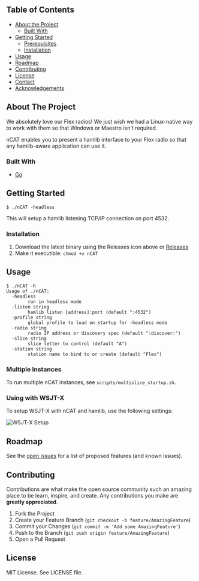 ## Table of Contents

* [About the Project](#about-the-project)
  * [Built With](#built-with)
* [Getting Started](#getting-started)
  * [Prerequisites](#prerequisites)
  * [Installation](#installation)
* [Usage](#usage)
* [Roadmap](#roadmap)
* [Contributing](#contributing)
* [License](#license)
* [Contact](#contact)
* [Acknowledgements](#acknowledgements)



<!-- ABOUT THE PROJECT -->
## About The Project
We absolutely love our Flex radios! We just wish we had a Linux-native way to work with them so that Windows or Maestro isn't required.

nCAT enables you to present a hamlib interface to your Flex radio so that any hamlib-aware application can use it.

### Built With
* [Go](https://golang.org)

## Getting Started

```
$ ./nCAT -headless
```

This will setup a hamlib listening TCP/IP connection on port 4532.

### Installation
1. Download the latest binary using the Releases icon above or [Releases](https://github.com/kc2g-flex-tools/nCAT/releases)
2. Make it executible: `chmod +x nCAT`

<!-- USAGE EXAMPLES -->
## Usage
```
$ ./nCAT -h
Usage of ./nCAT:
  -headless
        run in headless mode
  -listen string
        hamlib listen [address]:port (default ":4532")
  -profile string
        global profile to load on startup for -headless mode
  -radio string
        radio IP address or discovery spec (default ":discover:")
  -slice string
        slice letter to control (default "A")
  -station string
        station name to bind to or create (default "Flex")
```
### Multiple Instances
To run multiple nCAT instances, see `scripts/multislice_startup.sh`.

### Using with WSJT-X

To setup WSJT-X with nCAT and hamlib, use the following settings:

![WSJT-X Setup](https://raw.githubusercontent.com/kc2g-flex-tools/nCAT/master/docs/wsjtx_rig.png)


<!-- ROADMAP -->
## Roadmap

See the [open issues](https://github.com/kc2g-flex-tools/nCAT/issues) for a list of proposed features (and known issues).

<!-- CONTRIBUTING -->
## Contributing

Contributions are what make the open source community such an amazing place to be learn, inspire, and create. Any contributions you make are **greatly appreciated**.

1. Fork the Project
2. Create your Feature Branch (`git checkout -b feature/AmazingFeature`)
3. Commit your Changes (`git commit -m 'Add some AmazingFeature'`)
4. Push to the Branch (`git push origin feature/AmazingFeature`)
5. Open a Pull Request


<!-- LICENSE -->
## License

MIT License. See LICENSE file.

